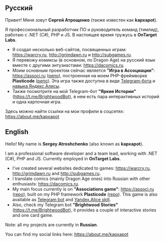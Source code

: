 ## Русский

Привет! Меня зовут **Сергей Атрощенко** (также известен как **kapxapot**).

Я профессиональный разработчик ПО и руководитель команд (тимлид), работаю с .NET (C#), PHP и JS. В настоящее время тружусь в **OnTarget Labs**.

- Я создал несколько веб-сайтов, посвященных играм: https://warcry.ru, http://grimdawn.ru и http://subgames.ru.
- Я перевожу комиксы (в основном, по Dragon Age) на русский язык вместе с другими энтузиастами: https://dacomics.ru.
- Моим основным проектом сейчас является **"Игра в Ассоциации"**: https://associ.ru ([репо](https://github.com/kapxapot/associations)), построенная на моем PHP-фреймворке **Plasticode** ([репо](https://github.com/kapxapot/associations)). Эта игра также доступна в виде [Telegram-бота](https://t.me/AssociRuBot) и [навыка Яндекс.Алисы](https://dialogs.yandex.ru/store/skills/36d6b4ed-associacii).
- Также посмотрите на мой Telegram-бот **"Яркие Истории"** (https://t.me/BrightwoodBot), в нем есть пара интерактивных историй и одна карточная игра.

Здесь можно найти ссылки на мои профили в соцсетях: https://about.me/kapxapot

## English

Hello! My name is **Sergey Atroshchenko** (also known as **kapxapot**).

I am a professional software developer and a team lead, working with .NET (C#), PHP and JS. Currently employed in **OnTarget Labs**.

- I've created several websites dedicated to games: https://warcry.ru, http://grimdawn.ru and http://subgames.ru.
- I translate comics (mainly Dragon Age ones) into Russian with other enthusiasts: https://dacomics.ru.
- My main focus currently is on **"Associations game"**: https://associ.ru ([repo](https://github.com/kapxapot/associations)), built on my PHP framework **Plasticode** ([repo](https://github.com/kapxapot/associations)). This game is also available as [Telegram bot](https://t.me/AssociRuBot) and [Yandex.Alice skill](https://dialogs.yandex.ru/store/skills/36d6b4ed-associacii).
- Also, check my Telegram bot **"Brightwood Stories"** (https://t.me/BrightwoodBot), it provides a couple of interactive stories and one card game.

Note: all my projects are currently in **Russian**.

You can find my social links here: https://about.me/kapxapot
